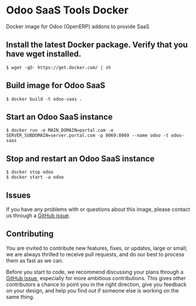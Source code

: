 # Odoo SaaS Tools Docker

Docker image for Odoo (OpenERP) addons to provide SaaS

## Install the latest Docker package. Verify that you have wget installed.

```console
$ wget -qO- https://get.docker.com/ | sh
```

## Build image for Odoo SaaS

```console
$ docker build -t odoo-saas .
```

## Start an Odoo SaaS instance

```console
$ docker run -e MAIN_DOMAIN=portal.com -e SERVER_SUBDOMAIN=server.portal.com -p 8069:8069 --name odoo -t odoo-saas
```

## Stop and restart an Odoo SaaS instance

```console
$ docker stop odoo
$ docker start -a odoo
```

## Issues

If you have any problems with or questions about this image, please contact us through a [GitHub issue](https://github.com/yelizariev/odoo-saas-tools-docker/issues).

## Contributing

You are invited to contribute new features, fixes, or updates, large or small; we are always thrilled to receive pull requests, and do our best to process them as fast as we can.

Before you start to code, we recommend discussing your plans through a [GitHub issue](https://github.com/yelizariev/odoo-saas-tools-docker/issues), especially for more ambitious contributions. This gives other contributors a chance to point you in the right direction, give you feedback on your design, and help you find out if someone else is working on the same thing.
